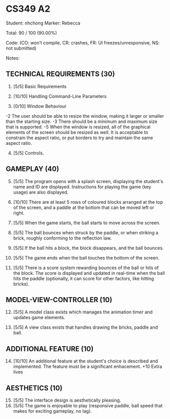 # CS349 A2
Student: nhchong
Marker: Rebecca


Total: 90 / 100 (90.00%)

Code:
(CO: won’t compile, CR: crashes, FR: UI freezes/unresponsive, NS: not submitted)


Notes:   

## TECHNICAL REQUIREMENTS (30)

1. [5/5] Basic Requirements

2. [10/10] Handling Command-Line Parameters

3. [0/10] Window Behaviour

-2 The user should be able to resize the window, making it larger or smaller than the starting size.
-3 There should be a minimum and maximum size that is supported.
-5 When the window is resized, all of the graphical elements of the screen should be resized as well. It is acceptable to constrain the aspect ratio, or put borders to try and maintain the same aspect ratio.

4. [5/5] Controls.

## GAMEPLAY (40)

5. [5/5] The program opens with a splash screen, displaying the student's name and ID are displayed. Instructions for playing the game (key usage) are also displayed.

6. [10/10] There are at least 5 rows of coloured blocks arranged at the top of the screen, and a paddle at the bottom that can be moved left or right.

7. [5/5] When the game starts, the ball starts to move across the screen.

8. [5/5] The ball bounces when struck by the paddle, or when striking a brick, roughly conforming to the reflection law.

9. [5/5] If the ball hits a block, the block disappears, and the ball bounces.

10. [5/5] The game ends when the ball touches the bottom of the screen.

11. [5/5] There is a score system rewarding bounces of the ball or hits of the block. The score is displayed and updated in real-time when the ball hits the paddle (optionally, it can score for other factors, like hitting bricks).

## MODEL-VIEW-CONTROLLER (10)

12. [5/5] A model class exists which manages the animation timer and updates game elements.

13. [5/5] A view class exists that handles drawing the bricks, paddle and ball.

## ADDITIONAL FEATURE (10)

14. [10/10] An additional feature at the student's choice is described and implemented. The feature must be a significant enhacement.
+10 Extra lives 

## AESTHETICS (10)

15. [5/5] The interface design is aesthetically pleasing.
16. [5/5] The game is enjoyable to play (responsive paddle, ball speed that makes for exciting gameplay, no lag).
